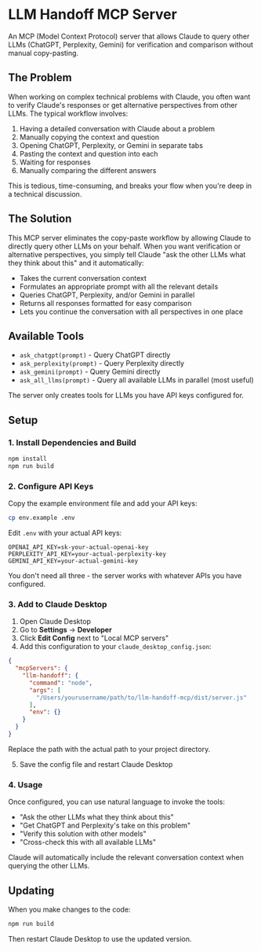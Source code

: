 # LLM Handoff MCP Server

An MCP (Model Context Protocol) server that allows Claude to query other LLMs (ChatGPT, Perplexity, Gemini) for verification and comparison without manual copy-pasting.

## The Problem

When working on complex technical problems with Claude, you often want to verify Claude's responses or get alternative perspectives from other LLMs. The typical workflow involves:

1. Having a detailed conversation with Claude about a problem
2. Manually copying the context and question
3. Opening ChatGPT, Perplexity, or Gemini in separate tabs
4. Pasting the context and question into each
5. Waiting for responses
6. Manually comparing the different answers

This is tedious, time-consuming, and breaks your flow when you're deep in a technical discussion.

## The Solution

This MCP server eliminates the copy-paste workflow by allowing Claude to directly query other LLMs on your behalf. When you want verification or alternative perspectives, you simply tell Claude "ask the other LLMs what they think about this" and it automatically:

- Takes the current conversation context
- Formulates an appropriate prompt with all the relevant details
- Queries ChatGPT, Perplexity, and/or Gemini in parallel
- Returns all responses formatted for easy comparison
- Lets you continue the conversation with all perspectives in one place

## Available Tools

- `ask_chatgpt(prompt)` - Query ChatGPT directly
- `ask_perplexity(prompt)` - Query Perplexity directly  
- `ask_gemini(prompt)` - Query Gemini directly
- `ask_all_llms(prompt)` - Query all available LLMs in parallel (most useful)

The server only creates tools for LLMs you have API keys configured for.

## Setup

### 1. Install Dependencies and Build

```bash
npm install
npm run build
```

### 2. Configure API Keys

Copy the example environment file and add your API keys:

```bash
cp env.example .env
```

Edit `.env` with your actual API keys:
```
OPENAI_API_KEY=sk-your-actual-openai-key
PERPLEXITY_API_KEY=your-actual-perplexity-key
GEMINI_API_KEY=your-actual-gemini-key
```

You don't need all three - the server works with whatever APIs you have configured.

### 3. Add to Claude Desktop

1. Open Claude Desktop
2. Go to **Settings** → **Developer** 
3. Click **Edit Config** next to "Local MCP servers"
4. Add this configuration to your `claude_desktop_config.json`:

```json
{
  "mcpServers": {
    "llm-handoff": {
      "command": "node",
      "args": [
        "/Users/yourusername/path/to/llm-handoff-mcp/dist/server.js"
      ],
      "env": {}
    }
  }
}
```

Replace the path with the actual path to your project directory.

5. Save the config file and restart Claude Desktop

### 4. Usage

Once configured, you can use natural language to invoke the tools:

- "Ask the other LLMs what they think about this"
- "Get ChatGPT and Perplexity's take on this problem"
- "Verify this solution with other models"
- "Cross-check this with all available LLMs"

Claude will automatically include the relevant conversation context when querying the other LLMs.

## Updating

When you make changes to the code:

```bash
npm run build
```

Then restart Claude Desktop to use the updated version.
